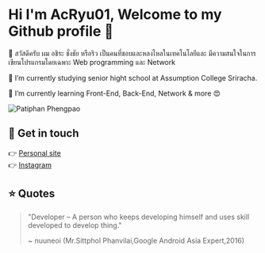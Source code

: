 # Hi I'm AcRyu01, Welcome to my Github profile 👋

🙋 สวัสดีครับ ผม อชิระ ชั่งชัย หรือริว เป็นคนที่ชอบและหลงไหลในเทคโนโลยีและ มีความสนใจในการเขียนโปรแกรมโดยเฉพาะ Web programming และ Network

🔭 I’m currently studying senior hight school at Assumption College Sriracha.

🌱 I’m currently learning Front-End, Back-End, Network & more 😍

![Patiphan Phengpao](https://scontent.fbkk5-7.fna.fbcdn.net/v/t1.0-9/102279654_3946030178801985_4031346639992346142_o.jpg?_nc_cat=108&_nc_sid=e3f864&_nc_eui2=AeEwUGT0hsTayTrRnFAX0Iu9BsdjFrpRJNIGx2MWulEk0p1fKKO-lH-mLgBTRmuSbX-JT76GN3y1VdBj-XldfrqQ&_nc_ohc=l7vuSZj4TJIAX_vhnMD&_nc_ht=scontent.fbkk5-7.fna&oh=086334c7d91bab117af0c760a9e2c8b2&oe=5FA7D674)

## 💖 Get in touch
👉 [Personal site](https://portfolio-285818.web.app/)<br>
👉 [Instagram](https://www.instagram.com/acryu_dev/)<br>


## ⭐ Quotes
> "Developer – A person who keeps developing himself and uses skill developed to develop thing."
>
> ~ nuuneoi (Mr.Sittphol Phanvilai,Google Android Asia Expert,2016)



